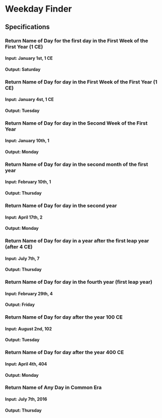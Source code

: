 # Weekday Finder

## Specifications

### Return Name of Day for the first day in the First Week of the First Year (1 CE)
#### Input: January 1st, 1 CE
#### Output: Saturday

### Return Name of Day for day in the First Week of the First Year (1 CE)
#### Input: January 4st, 1 CE
#### Output: Tuesday

### Return Name of Day for day in the Second Week of the First Year
#### Input: January 10th, 1
#### Output: Monday

### Return Name of Day for day in the second month of the first year
#### Input: February 10th, 1
#### Output: Thursday

### Return Name of Day for day in the second year
#### Input: April 17th, 2
#### Output: Monday

### Return Name of Day for day in a year after the first leap year (after 4 CE)
#### Input: July 7th, 7
#### Output: Thursday

### Return Name of Day for day in the fourth year (first leap year)
#### Input: February 29th, 4
#### Output: Friday

### Return Name of Day for day after the year 100 CE
#### Input: August 2nd, 102
#### Output: Tuesday

### Return Name of Day for day after the year 400 CE
#### Input: April 4th, 404
#### Output: Monday

### Return Name of Any Day in Common Era
#### Input: July 7th, 2016
#### Output: Thursday
